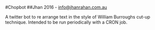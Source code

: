 #Chopbot
##Jhan 2016 - info@jhanrahan.com.au

A twitter bot to re arrange text in the style of William Burroughs cut-up technique.
Intended to be run periodically with a CRON job.
